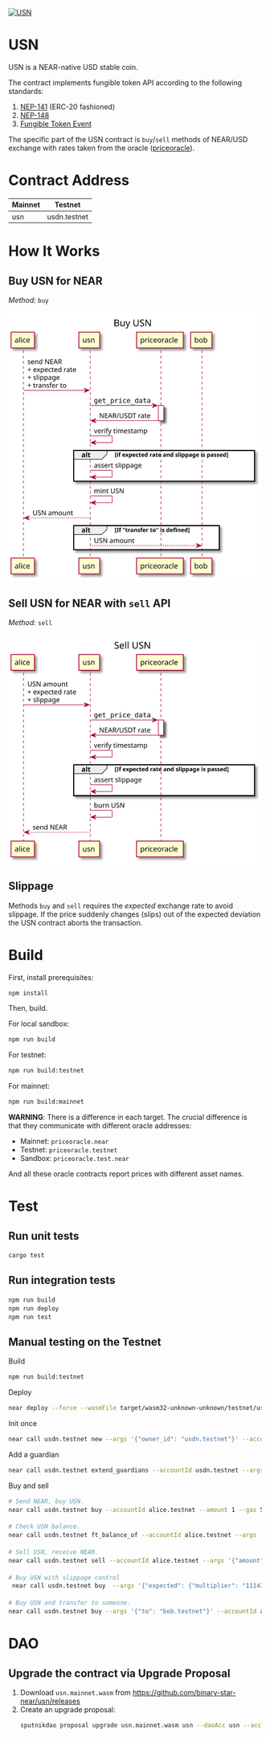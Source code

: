 [![USN](https://github.com/binary-star-near/usn/actions/workflows/test.yaml/badge.svg?event=push)](https://github.com/binary-star-near/usn)

# USN

USN is a NEAR-native USD stable coin.

The contract implements fungible token API according to the following standards:
1. [NEP-141](https://nomicon.io/Standards/FungibleToken/Core) (ERC-20 fashioned)
2. [NEP-148](https://nomicon.io/Standards/FungibleToken/Metadata)
3. [Fungible Token Event](https://nomicon.io/Standards/FungibleToken/Event)

The specific part of the USN contract is `buy`/`sell` methods of NEAR/USD exchange with rates taken from the oracle ([priceoracle](https://github.com/NearDeFi/price-oracle/)).

# Contract Address

| Mainnet  | Testnet      |
|----------|--------------|
| usn      | usdn.testnet |

# How It Works

## Buy USN for NEAR
*Method:* `buy`

<img alt="Buy USN" src="images/buy.svg" />

## Sell USN for NEAR with `sell` API
*Method:* `sell`

<img alt="Sell USN" src="images/sell.svg" />

## Slippage

Methods `buy` and `sell` requires the _expected_ exchange rate to avoid slippage. If the price suddenly changes (slips) out of the expected deviation the USN contract aborts the transaction.

# Build

First, install prerequisites:
```bash
npm install
```
Then, build.

For local sandbox:
```bash
npm run build
```

For testnet:
```bash
npm run build:testnet
```

For mainnet:
```bash
npm run build:mainnet
```
**WARNING**: There is a difference in each target. The crucial difference is that they communicate with different oracle addresses:
* Mainnet: `priceoracle.near`
* Testnet: `priceoracle.testnet`
* Sandbox: `priceoracle.test.near`

And all these oracle contracts report prices with different asset names.

# Test
## Run unit tests
```bash
cargo test
```

## Run integration tests
```bash
npm run build
npm run deploy
npm run test
```

## Manual testing on the Testnet
Build
```bash
npm run build:testnet
```
Deploy
```bash
near deploy --force --wasmFile target/wasm32-unknown-unknown/testnet/usn.wasm --accountId=usdn.testnet --masterAccount=usdn.testnet
```
Init once
```bash
near call usdn.testnet new --args '{"owner_id": "usdn.testnet"}' --accountId=usdn.testnet
```

Add a guardian

```bash
near call usdn.testnet extend_guardians --accountId usdn.testnet --args '{"guardians": ["alice.testnet"]}'
```

Buy and sell

```bash
# Send NEAR, buy USN.
near call usdn.testnet buy --accountId alice.testnet --amount 1 --gas 50000000000000

# Check USN balance.
near call usdn.testnet ft_balance_of --accountId alice.testnet --args '{"account_id": "alice.testnet"}'

# Sell USN, receive NEAR.
near call usdn.testnet sell --accountId alice.testnet --args '{"amount": "118800"}' --gas 50000000000000

# Buy USN with slippage control
 near call usdn.testnet buy  --args '{"expected": {"multiplier": "111439", "slippage": "10", "decimals": "28" }}' --accountId alice.testnet --amount 1 --gas 50000000000000

# Buy USN and transfer to someone.
near call usdn.testnet buy --args '{"to": "bob.testnet"}' --accountId alice.testnet --amount 1 --gas 50000000000000
```

# DAO
## Upgrade the contract via Upgrade Proposal
1. Download `usn.mainnet.wasm` from https://github.com/binary-star-near/usn/releases
2. Create an upgrade proposal:
   ```bash
   sputnikdao proposal upgrade usn.mainnet.wasm usn --daoAcc usn --accountId alice.near --network mainnet
   ```